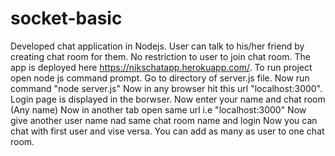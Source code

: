 # socket-basic
Developed chat application in Nodejs. User can talk to his/her friend by creating chat room for them. No restriction to user to join chat room. The app is deployed here https://nikschatapp.herokuapp.com/.
To run project open node js command prompt.
Go to directory of server.js file.
Now run command "node server.js"
Now in any browser hit this url "localhost:3000".
Login page is displayed in the borwser.
Now enter your name and chat room (Any name)
Now in another tab open same url i.e "localhost:3000"
Now give another user name nad same chat room name and login
Now you can chat with first user and vise versa.
You can add as many as user to one chat room.
